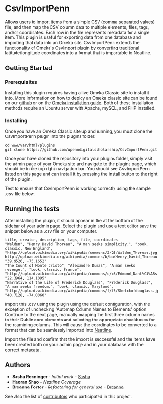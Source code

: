 # CsvImportPenn

Allows users to import items from a simple CSV (comma separated values) file, and then map the CSV column data to multiple elements, files, tags, and/or coordinates. Each row in the file represents metadata for a single item. 
This plugin is useful for exporting data from one database and importing that data into an Omeka site. CsvImportPenn extends the functionality of [Omeka's CsvImport plugin](https://github.com/omeka/plugin-CsvImport) by converting traditional latitude/longitude coordinates into a format that is importable to Neatline. 

## Getting Started

### Prerequisites

Installing this plugin requires having a live Omeka Classic site to install it into.  More information on how to deploy an Omeka classic site can be found on our [github](https://github.com/upenndigitalscholarship/dsdocs/blob/master/omeka_install.md) or on the [Omeka installation guide](https://omeka.org/classic/docs/Installation/Installation/).
Both of these installation methods require an Ubuntu server with Apache, mySQL, and PHP installed. 

### Installing

Once you have an Omeka Classic site up and running, you must clone the CsvImportPenn plugin into the plugins folder.


```
cd www/var/html/plugins
git clone https://github.com/upenndigitalscholarship/CsvImportPenn.git
```

Once your have cloned the repository into your plugins folder, simply visit the admin page of your Omeka site and navigate to the plugins page, which should be in the top right navigation bar.  You should see CsvImportPenn listed on this page and can install it by pressing the install button to the right of the plugin.  

Test to ensure that CsvImportPenn is working correctly using the sample .csv file below. 

## Running the tests

After installing the plugin, it should appear in the at the bottom of the sidebar of your admin page.  Select the plugin and use a text editor save the snippet below as a .csv file on your computer.

```
title, creator, description, tags, file, coordinates
"Walden", "Henry David Thoreau", "A man seeks simplicity.", "book, classic, New England", "http://upload.wikimedia.org/wikipedia/commons/2/25/Walden_Thoreau.jpg, http://upload.wikimedia.org/wikipedia/commons/b/ba/Henry_David_Thoreau.jpg", "39.9526, -75.1652"
"The Count of Monte Cristo", "Alexandre Dumas", "A man seeks revenge.", "book, classic, France", "http://upload.wikimedia.org/wikipedia/commons/c/c3/Edmond_Dant%C3%A8s.JPG", "22.3964, 114.1095"
"Narrative of the Life of Frederick Douglass", "Frederick Douglass", "A man seeks freedom.", "book, classic, Maryland", "http://upload.wikimedia.org/wikipedia/commons/f/f5/Sketchofdouglass.jpg", "40.7128, -74.0060"
```
Import this .csv using the plugin using the default configuration, with the exception of unchecking 'Automap Column Names to Elements' option. Continue to the next page, manually mapping the first three column names to their Dublin core elements and selecting the appropriate checkboxes for the reamining columns.  This will cause the coordinates to be converted to a format that can be seamlessly imported into [Neatline](https://github.com/upenndigitalscholarship/NeatlinePenn).  

Import the file and confirm that the import is successful and the items have been created both on your admin page and in your database with the correct metadata. 


## Authors

* **Sasha Renninger** - *Initial work* - [Sasha](https://github.com/sashafr)
* **Haoran Shao** - *Neatline Coverage* 
* **Breanna Porter** - *Refactoring for general use* - [Breanna](https://github.com/breannamporter)

See also the list of [contributors](https://github.com/upenndigitalscholarship/CsvImportPenn) who participated in this project.

